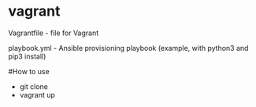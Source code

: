 # vagrant

Vagrantfile - file for Vagrant

playbook.yml - Ansible provisioning playbook (example, with python3 and pip3 install)

#How to use

* git clone
* vagrant up
